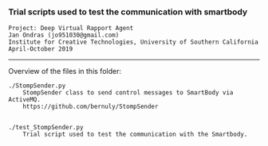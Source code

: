 ### Trial scripts used to test the communication with smartbody

	Project: Deep Virtual Rapport Agent
	Jan Ondras (jo951030@gmail.com)
	Institute for Creative Technologies, University of Southern California
	April-October 2019
------------


Overview of the files in this folder:
	
	./StompSender.py
		StompSender class to send control messages to SmartBody via ActiveMQ.
		https://github.com/bernuly/StompSender


	./test_StompSender.py
		Trial script used to test the communication with the Smartbody. 
